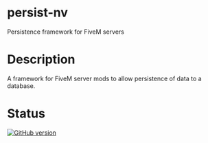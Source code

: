 # persist-nv
Persistence framework for FiveM servers

# Description
A framework for FiveM server mods to allow persistence of data to a database.

# Status
[![GitHub version](https://badge.fury.io/gh/nullVal%2Fpersist-nv.svg)](https://badge.fury.io/gh/nullVal%2Fpersist-nv)
